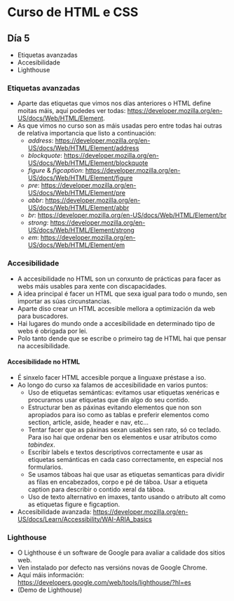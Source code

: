 # Curso de HTML e CSS

## Día 5

- Etiquetas avanzadas
- Accesibilidade
- Lighthouse

### Etiquetas avanzadas

- Aparte das etiquetas que vimos nos días anteriores o HTML define moitas máis, aquí podedes ver todas: https://developer.mozilla.org/en-US/docs/Web/HTML/Element.
- As que vimos no curso son as máis usadas pero entre todas hai outras de relativa importancia que listo a continuación:
  - *address*: https://developer.mozilla.org/en-US/docs/Web/HTML/Element/address
  - *blockquote*: https://developer.mozilla.org/en-US/docs/Web/HTML/Element/blockquote
  - *figure* & *figcaption*: https://developer.mozilla.org/en-US/docs/Web/HTML/Element/figure
  - *pre*: https://developer.mozilla.org/en-US/docs/Web/HTML/Element/pre
  - *abbr*: https://developer.mozilla.org/en-US/docs/Web/HTML/Element/abbr
  - *br*: https://developer.mozilla.org/en-US/docs/Web/HTML/Element/br
  - *strong*: https://developer.mozilla.org/en-US/docs/Web/HTML/Element/strong
  - *em*: https://developer.mozilla.org/en-US/docs/Web/HTML/Element/em

### Accesibilidade

- A accesibilidade no HTML son un conxunto de prácticas para facer as webs máis usables para xente con discapacidades.
- A idea principal é facer un HTML que sexa igual para todo o mundo, sen importar as súas circunstancias.
- Aparte diso crear un HTML accesible mellora a optimización da web para buscadores.
- Hai lugares do mundo onde a accesibilidade en determinado tipo de webs é obrigada por lei.
- Polo tanto dende que se escribe o primeiro tag de HTML hai que pensar na accesibilidade.

#### Accesibilidade no HTML

- É sinxelo facer HTML accesible porque a linguaxe préstase a iso.
- Ao longo do curso xa falamos de accesibilidade en varios puntos:
  - Uso de etiquetas semánticas: evitamos usar etiquetas xenéricas e procuramos usar etiquetas que din algo do seu contido.
  - Estructurar ben as páxinas evitando elementos que non son apropiados para iso como as tablas e preferir elementos como section, article, aside, header e nav, etc...
  - Tentar facer que as páxinas sexan usables sen rato, só co teclado. Para iso hai que ordenar ben os elementos e usar atributos como *tabindex*.
  - Escribir labels e textos descriptivos correctamente e usar as etiquetas semánticas en cada caso correctamente, en especial nos formularios.
  - Se usamos táboas hai que usar as etiquetas semanticas para dividir as filas en encabezados, corpo e pé de táboa. Usar a etiqueta caption para describir o contido xeral da táboa.
  - Uso de texto alternativo en imaxes, tanto usando o atributo alt como as etiquetas figure e figcaption.
- Accesibilidade avanzada: https://developer.mozilla.org/en-US/docs/Learn/Accessibility/WAI-ARIA_basics

### Lighthouse

- O Lighthouse é un software de Google para avaliar a calidade dos sitios web.
- Ven instalado por defecto nas versións novas de Google Chrome.
- Aquí máis información: https://developers.google.com/web/tools/lighthouse/?hl=es
- (Demo de Lighthouse)